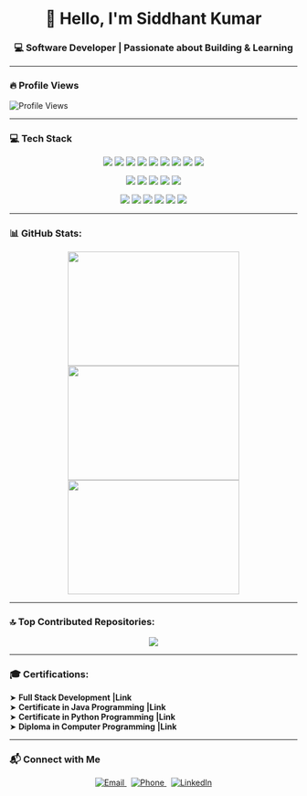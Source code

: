 <div align="center">
  
# 👋 Hello, I'm Siddhant Kumar

### 💻 Software Developer | Passionate about Building & Learning

</div>

---

### 🔥 Profile Views

<p align="left">
  <img src="https://komarev.com/ghpvc/?username=Siddhant-Kumar-04&label=Profile%20Views&color=blue&style=flat" alt="Profile Views"/>
</p>

---

### 💻 Tech Stack
<p align="center">
  <img src="https://img.shields.io/badge/html5-%23E34F26.svg?style=for-the-badge&logo=html5&logoColor=white"/>
  <img src="https://img.shields.io/badge/css3-%231572B6.svg?style=for-the-badge&logo=css3&logoColor=white"/>
  <img src="https://img.shields.io/badge/javascript-%23323330.svg?style=for-the-badge&logo=javascript&logoColor=%23F7DF1E"/>
  <img src="https://img.shields.io/badge/java-%23ED8B00.svg?style=for-the-badge&logo=openjdk&logoColor=white"/>
  <img src="https://img.shields.io/badge/c-%2300599C.svg?style=for-the-badge&logo=c&logoColor=white"/>
  <img src="https://img.shields.io/badge/c++-%2300599C.svg?style=for-the-badge&logo=c%2B%2B&logoColor=white"/>
  <img src="https://img.shields.io/badge/python-3670A0?style=for-the-badge&logo=python&logoColor=ffdd54"/>
  <img src="https://img.shields.io/badge/r-%23276DC3.svg?style=for-the-badge&logo=r&logoColor=white"/>
  <img src="https://img.shields.io/badge/php-%23777BB4.svg?style=for-the-badge&logo=php&logoColor=white"/>
</p>

<p align="center">
  <img src="https://img.shields.io/badge/node.js-6DA55F?style=for-the-badge&logo=node.js&logoColor=white"/>
  <img src="https://img.shields.io/badge/express.js-%23404d59.svg?style=for-the-badge&logo=express&logoColor=%2361DAFB"/>
  <img src="https://img.shields.io/badge/redux-%23593d88.svg?style=for-the-badge&logo=redux&logoColor=white"/>
  <img src="https://img.shields.io/badge/bootstrap-%238511FA.svg?style=for-the-badge&logo=bootstrap&logoColor=white"/>
  <img src="https://img.shields.io/badge/tailwindcss-%2338B2AC.svg?style=for-the-badge&logo=tailwind-css&logoColor=white"/>
</p>

<p align="center">
  <img src="https://img.shields.io/badge/firebase-%23039BE5.svg?style=for-the-badge&logo=firebase"/>
  <img src="https://img.shields.io/badge/MongoDB-%234ea94b.svg?style=for-the-badge&logo=mongodb&logoColor=white"/>
  <img src="https://img.shields.io/badge/mysql-4479A1.svg?style=for-the-badge&logo=mysql&logoColor=white"/>
  <img src="https://img.shields.io/badge/vercel-%23000000.svg?style=for-the-badge&logo=vercel&logoColor=white"/>
  <img src="https://img.shields.io/badge/netlify-%23000000.svg?style=for-the-badge&logo=netlify&logoColor=#00C7B7"/>
  <img src="https://img.shields.io/badge/Render-%46E3B7.svg?style=for-the-badge&logo=render&logoColor=white"/>
</p>

---
### 📊 GitHub Stats:
<div align="center">
  <p align="center">
    <img src="https://github-readme-stats.vercel.app/api?username=Siddhant-Kumar-04&theme=dark&hide_border=false&include_all_commits=true&count_private=true" width="300" height="200"/>
    <img src="https://nirzak-streak-stats.vercel.app/?user=Siddhant-Kumar-04&theme=dark&hide_border=false" width="300" height="200"/>
    <img src="https://github-readme-stats.vercel.app/api/top-langs/?username=Siddhant-Kumar-04&theme=dark&hide_border=false&layout=compact" width="300" height="200"/>
  </p>
</div>


---

### 🔝 Top Contributed Repositories:
<p align="center">
  <img src="https://github-contributor-stats.vercel.app/api?username=Siddhant-Kumar-04&limit=5&theme=dark&combine_all_yearly_contributions=true"/>
</p>


</div>

---

### 🎓 Certifications:

➤ <strong>Full Stack Development</strong> <a href="#" style="text-decoration:none;">   **|Link** </a>  
➤ <strong>Certificate in Java Programming</strong><a href="#" style="text-decoration: none;">  **|Link**</a>  
➤ <strong>Certificate in Python Programming</strong><a href="#" style="text-decoration: none;">  **|Link** </a>  
➤ <strong>Diploma in Computer Programming</strong><a href="#" style="text-decoration: none;">  **|Link** </a>  










---

### 📬 Connect with Me

<div align="center">

<a href="mailto:siddhant8796@gmail.com" target="_blank">
  <img src="https://img.shields.io/badge/Email-D14836?style=for-the-badge&logo=gmail&logoColor=white" alt="Email"/>
</a>
&nbsp;
<a href="tel:+919067748556" target="_blank">
  <img src="https://img.shields.io/badge/Phone-25D366?style=for-the-badge&logo=whatsapp&logoColor=white" alt="Phone"/>
</a>
&nbsp;
<a href="https://www.linkedin.com/in/siddhant-kumar-104231237/" target="_blank">
  <img src="https://img.shields.io/badge/LinkedIn-0077B5?style=for-the-badge&logo=linkedin&logoColor=white" alt="LinkedIn"/>
</a>

</div>




